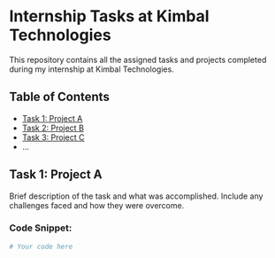 # Internship Tasks at Kimbal Technologies

This repository contains all the assigned tasks and projects completed during my internship at Kimbal Technologies.

## Table of Contents

- [Task 1: Project A](#task-1-project-a)
- [Task 2: Project B](#task-2-project-b)
- [Task 3: Project C](#task-3-project-c)
- ...

## Task 1: Project A

Brief description of the task and what was accomplished. Include any challenges faced and how they were overcome.

### Code Snippet:

```python
# Your code here
